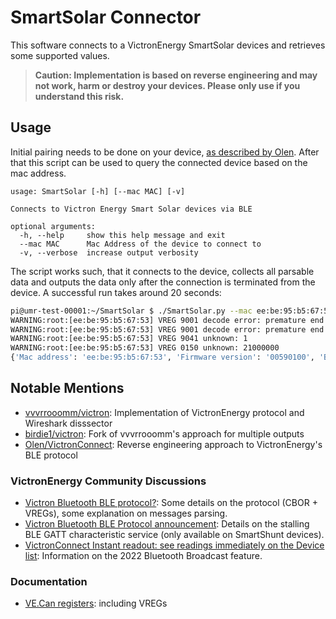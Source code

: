 # SmartSolar Connector

This software connects to a VictronEnergy SmartSolar devices and retrieves some supported values. 

> **Caution: Implementation is based on reverse engineering and may not work, harm or destroy your devices. Please only use if you understand this risk.**

## Usage

Initial pairing needs to be done on your device, [as described by Olen](https://github.com/Olen/VictronConnect#bluetoothctl). After that this script can be used to query the connected device based on the mac address. 

```
usage: SmartSolar [-h] [--mac MAC] [-v]

Connects to Victron Energy Smart Solar devices via BLE

optional arguments:
  -h, --help     show this help message and exit
  --mac MAC      Mac Address of the device to connect to
  -v, --verbose  increase output verbosity
````

The script works such, that it connects to the device, collects all parsable data and outputs the data only after the connection is terminated from the device. A successful run takes around 20 seconds:

```bash
pi@umr-test-00001:~/SmartSolar $ ./SmartSolar.py --mac ee:be:95:b5:67:53
WARNING:root:[ee:be:95:b5:67:53] VREG 9001 decode error: premature end of stream (expected to read 1 bytes, got 0 instead)
WARNING:root:[ee:be:95:b5:67:53] VREG 9001 decode error: premature end of stream (expected to read 1 bytes, got 0 instead)
WARNING:root:[ee:be:95:b5:67:53] VREG 9041 unknown: 1
WARNING:root:[ee:be:95:b5:67:53] VREG 0150 unknown: 21000000
{'Mac address': 'ee:be:95:b5:67:53', 'Firmware version': '00590100', 'Battery temperature (K)': 655.35, 'Adjustable voltage minimum (V)': 8.0, 'Load output status': 1, 'Adjustable voltage maximum (V)': 17.400000000000002, 'Load output voltage (V)': 12.68, 'Load output offset voltage (V)': 0.0, 'Uptime (s)': 287920, 'Device mode': 1}
```

## Notable Mentions

- [vvvrrooomm/victron](https://github.com/vvvrrooomm/victron): Implementation of VictronEnergy protocol and Wireshark disssector
- [birdie1/victron](https://github.com/birdie1/victron): Fork of vvvrrooomm's approach for multiple outputs
- [Olen/VictronConnect](https://github.com/Olen/VictronConnect): Reverse engineering approach to VictronEnergy's BLE protocol

### VictronEnergy Community Discussions

- [Victron Bluetooth BLE protocol?](https://community.victronenergy.com/questions/40048/victron-data-capture-via-bluetooth.html): Some details on the protocol (CBOR + VREGs), some explanation on messages parsing.
- [Victron Bluetooth BLE Protocol announcement](https://community.victronenergy.com/questions/93919/victron-bluetooth-ble-protocol-publication.html): Details on the stalling BLE GATT characteristic service (only available on SmartShunt devices).
- [VictronConnect Instant readout: see readings immediately on the Device list](https://community.victronenergy.com/questions/137214/victronconnect-see-readings-immediately-on-the-dev.html): Information on the 2022 Bluetooth Broadcast feature.

### Documentation 

- [VE.Can registers](https://community.victronenergy.com/storage/attachments/2273-vecan-registers-public.pdf): including VREGs
